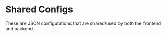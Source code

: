 # Shared Configs

These are JSON configurations that are shared/used by both the frontend and backend.